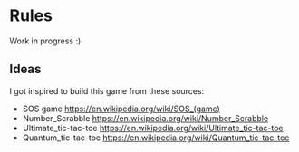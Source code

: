 # Rules

Work in progress :)

## Ideas

I got inspired to build this game from these sources:

- SOS game <https://en.wikipedia.org/wiki/SOS_(game)>
- Number_Scrabble <https://en.wikipedia.org/wiki/Number_Scrabble>
- Ultimate_tic-tac-toe <https://en.wikipedia.org/wiki/Ultimate_tic-tac-toe>
- Quantum_tic-tac-toe <https://en.wikipedia.org/wiki/Quantum_tic-tac-toe>
